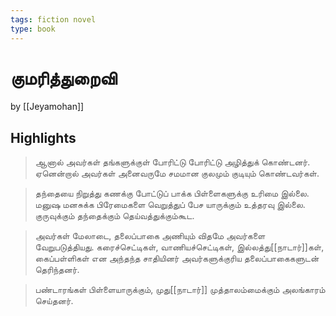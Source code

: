 ```yaml
---
tags: fiction novel
type: book
---
```


# குமரித்துறைவி
by [[Jeyamohan]]

## Highlights
> ஆனால் அவர்கள் தங்களுக்குள் போரிட்டு போரிட்டு அழித்துக் கொண்டனர். ஏனென்றால் அவர்கள் அனைவருமே சமமான குலமும் குடியும் கொண்டவர்கள்.

> தந்தையை நிறுத்து கணக்கு போட்டுப் பாக்க பிள்ளைகளுக்கு உரிமை இல்லை. மனுஷ மனசுக்க பிரேமைகளை வெறுத்துப் பேச யாருக்கும் உத்தரவு இல்லை. குருவுக்கும் தந்தைக்கும் தெய்வத்துக்கும்கூட.

> அவர்கள் மேலாடை, தலைப்பாகை அணியும் விதமே அவர்களை வேறுபடுத்தியது. கரைச்செட்டிகள், வாணியச்செட்டிகள், இல்லத்து[[நாடார்]]கள், கைப்பள்ளிகள் என அந்தந்த சாதியினர் அவர்களுக்குரிய தலைப்பாகைகளுடன் தெரிந்தனர்.

> பண்டாரங்கள் பிள்ளையாருக்கும், முது[[நாடார்]] முத்தாலம்மைக்கும் அலங்காரம் செய்தனர்.
